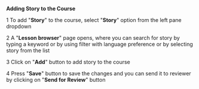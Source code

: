 **Adding Story to the Course**

1 To add "**Story**" to the course, select "**Story**" option from the left pane dropdown 

2 A "**Lesson browser**" page opens, where you can search for story by typing a keyword or by using filter with language preference or by selecting story from the list 

3 Click on "**Add**" button to add story to the course

4 Press "**Save**" button to save the changes and you can send it to reviewer by clicking on "**Send for Review**" button
